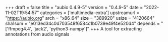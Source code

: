 +++
draft = false
title = "aubio 0.4.9-5"
version = "0.4.9-5"
date = "2022-11-02T19:54:57"
categories = ['multimedia-extra']
upstreamurl = "https://aubio.org"
arch = "x86_64"
size = "389920"
usize = "4120664"
sha1sum = "e013ed34c0d703549f6584c1b0739e49f4e520d4"
depends = "['ffmpeg4.4', 'jack2', 'python3-numpy']"
+++
A tool for extracting annotations from audio signals